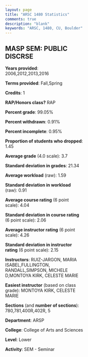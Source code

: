 ```yaml
---
layout: page
title: "ARSC 1480 Statistics"
comments: true
description: "blank"
keywords: "ARSC, 1480, CU, Boulder"
--- 
```

<head>
<script src="https://ajax.googleapis.com/ajax/libs/jquery/2.1.3/jquery.min.js"></script>
<script src="https://dl.dropboxusercontent.com/s/pc42nxpaw1ea4o9/highcharts.js?dl=0"></script>
<!-- <script src="../assets/js/highcharts.js"></script> -->
<style type="text/css">@font-face {
	font-family: "Bebas Neue";
	src: url(https://www.filehosting.org/file/details/544349/BebasNeue%20Regular.otf) format("opentype");
	}
	h1.Bebas { 
		font-family: "Bebas Neue", Verdana, Tahoma;
	}
</style>
</head>
<body>
	<div id="container" style="float: right; width: 45%; height: 88%; margin-left: 2.5%; margin-right: 2.5%;"></div>
	<script language="JavaScript">
		$(document).ready(function() {
		var chart = {type: 'column'};
		var title = {text: 'Grade Distribution'};
		var xAxis = {categories: ['A','B','C','D','F'],crosshair: true};
		var yAxis = {min: 0,title: {text: 'Percentage'}};
		var tooltip = {headerFormat: '<center><b><span style="font-size:20px">{point.key}</span></b></center>',
		               pointFormat: '<td style="padding:0"><b>{point.y:.1f}%</b></td>',
		               footerFormat: '</table>',shared: true,useHTML: true};
		var plotOptions = {column: {pointPadding: 0.0,borderWidth: 0}};  
		var credits = {enabled: false};var series= [{name: 'Percent',data: [77.61,17.91,4.48,0.0,0.0,]}];
		var json = {};
		json.chart = chart;
		json.title = title;
		json.tooltip = tooltip;
		json.xAxis = xAxis;
		json.yAxis = yAxis;  
		json.series = series;
		json.plotOptions = plotOptions;  
		json.credits = credits;
		$('#container').highcharts(json);
	});
	</script>
</body>
			   
## MASP SEM: PUBLIC DISCRSE

**Years provided**: 2006,2012,2013,2016

**Terms provided**: Fall,Spring

**Credits**: 1

**RAP/Honors class?** RAP

**Percent grade**: 99.05%

**Percent withdrawn**: 0.91%

**Percent incomplete**: 0.95%

**Proportion of students who dropped**: 1.45

**Average grade** (4.0 scale): 3.7

**Standard deviation in grades**: 21.34

**Average workload** (raw): 1.59

**Standard deviation in workload** (raw): 0.91

**Average course rating** (6 point scale): 4.04

**Standard deviation in course rating** (6 point scale): 2.06

**Average instructor rating** (6 point scale): 4.26

**Standard deviation in instructor rating** (6 point scale): 2.15

**Instructors**: RUIZ-JARGON, MARIA ISABEL,FULLINGTON, RANDALL,SIMPSON, MICHELE D,MONTOYA KIRK, CELESTE MARIE

**Easiest instructor** (based on class grade): MONTOYA KIRK, CELESTE MARIE

**Sections** (and **number of sections**): 780,781,400R,402R, 5

**Department**: ARSP

**College**: College of Arts and Sciences

**Level**: Lower

**Activity**: SEM - Seminar